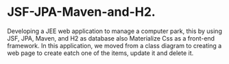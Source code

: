 # JSF-JPA-Maven-and-H2.
Developing a JEE web application to manage a computer park, this by using JSF, JPA, Maven, and H2 as database also Materialize Css as a front-end framework. 
In this application, we moved from a class diagram to creating a web page to create eatch one of the items, update it and delete it.
